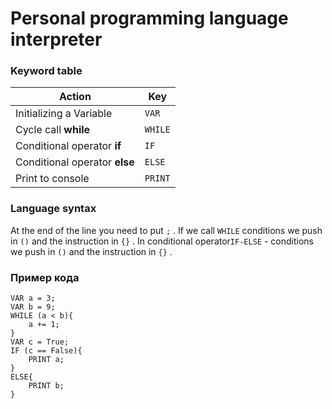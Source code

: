 #  Personal programming language interpreter

<h3> Keyword table </h3>

|Action| Key |
|--|--|
| Initializing a Variable | `VAR` |
| Cycle call **while** | `WHILE` |
| Conditional operator **if** | `IF` |
| Conditional operator **else** | `ELSE` |
| Print to console | `PRINT` |

<h3>Language syntax</h3>

At the end of the line you need to put `;` .
If we call `WHILE` conditions we push in `()` and the instruction in `{}` .
In conditional operator`IF-ELSE`  - conditions we push in `()` and the instruction in `{}` .

<h3> Пример кода </h3>

```
VAR a = 3;
VAR b = 9;
WHILE (a < b){
	a += 1;
}
VAR c = True;
IF (c == False){
	PRINT a;
}
ELSE{
	PRINT b;
}

```
